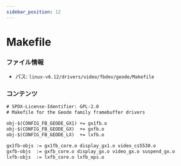 ```yaml
---
sidebar_position: 12
---
```

# Makefile

### ファイル情報

- パス: `linux-v6.12/drivers/video/fbdev/geode/Makefile`

### コンテンツ

```txt
# SPDX-License-Identifier: GPL-2.0
# Makefile for the Geode family framebuffer drivers

obj-$(CONFIG_FB_GEODE_GX1) += gx1fb.o
obj-$(CONFIG_FB_GEODE_GX)  += gxfb.o
obj-$(CONFIG_FB_GEODE_LX)  += lxfb.o

gx1fb-objs := gx1fb_core.o display_gx1.o video_cs5530.o
gxfb-objs  := gxfb_core.o display_gx.o video_gx.o suspend_gx.o
lxfb-objs  := lxfb_core.o lxfb_ops.o

```
